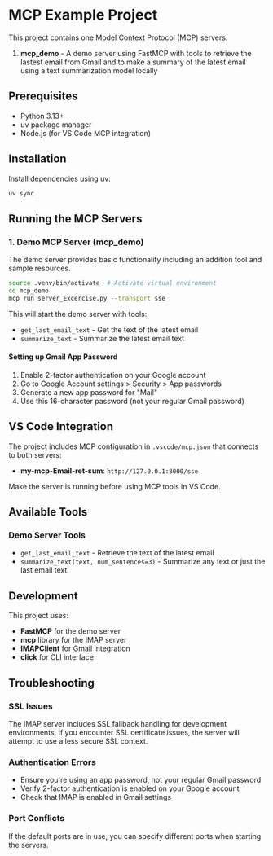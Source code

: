 # MCP Example Project

This project contains one Model Context Protocol (MCP) servers:
1. **mcp_demo** - A demo server using FastMCP with tools to retrieve the lastest email from Gmail and to make a summary of the latest email using a text summarization model locally

## Prerequisites

- Python 3.13+
- uv package manager
- Node.js (for VS Code MCP integration)

## Installation

Install dependencies using uv:

```bash
uv sync
```

## Running the MCP Servers

### 1. Demo MCP Server (mcp_demo)

The demo server provides basic functionality including an addition tool and sample resources.

```bash
source .venv/bin/activate  # Activate virtual environment
cd mcp_demo
mcp run server_Excercise.py --transport sse 
```

This will start the demo server with tools:
- `get_last_email_text` - Get the text of the latest email
- `summarize_text` - Summarize the latest email text



#### Setting up Gmail App Password

1. Enable 2-factor authentication on your Google account
2. Go to Google Account settings > Security > App passwords
3. Generate a new app password for "Mail"
4. Use this 16-character password (not your regular Gmail password)

## VS Code Integration

The project includes MCP configuration in `.vscode/mcp.json` that connects to both servers:

- **my-mcp-Email-ret-sum**: `http://127.0.0.1:8000/sse`

Make the server is running before using MCP tools in VS Code.

## Available Tools

### Demo Server Tools
- `get_last_email_text` - Retrieve the text of the latest email
- `summarize_text(text, num_sentences=3)` - Summarize any text or just the last email text

## Development

This project uses:
- **FastMCP** for the demo server
- **mcp** library for the IMAP server
- **IMAPClient** for Gmail integration
- **click** for CLI interface

## Troubleshooting

### SSL Issues
The IMAP server includes SSL fallback handling for development environments. If you encounter SSL certificate issues, the server will attempt to use a less secure SSL context.

### Authentication Errors
- Ensure you're using an app password, not your regular Gmail password
- Verify 2-factor authentication is enabled on your Google account
- Check that IMAP is enabled in Gmail settings

### Port Conflicts
If the default ports are in use, you can specify different ports when starting the servers.
